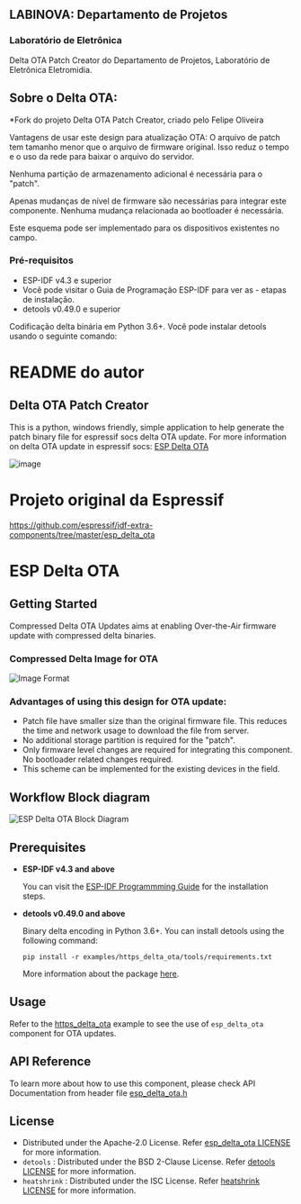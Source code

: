 ## LABINOVA: Departamento de Projetos
### Laboratório de Eletrônica

Delta OTA Patch Creator do Departamento de Projetos, Laboratório de Eletrônica Eletromidia.

## Sobre o Delta OTA:

*Fork do projeto Delta OTA Patch Creator, criado pelo Felipe Oliveira

Vantagens de usar este design para atualização OTA:
O arquivo de patch tem tamanho menor que o arquivo de firmware original. Isso reduz o tempo e o uso da rede para baixar o arquivo do servidor.

Nenhuma partição de armazenamento adicional é necessária para o "patch".

Apenas mudanças de nível de firmware são necessárias para integrar este componente. Nenhuma mudança relacionada ao bootloader é necessária.

Este esquema pode ser implementado para os dispositivos existentes no campo.

### Pré-requisitos
- ESP-IDF v4.3 e superior
- Você pode visitar o Guia de Programação ESP-IDF para ver as - etapas de instalação.
- detools v0.49.0 e superior

Codificação delta binária em Python 3.6+. Você pode instalar detools usando o seguinte comando:

# README do autor
## Delta OTA Patch Creator
This is a python, windows friendly, simple application to help generate the patch binary file for espressif socs delta OTA update.
For more information on delta OTA update in espressif socs: [ESP Delta OTA](https://components.espressif.com/components/espressif/esp_delta_ota)

![image](https://github.com/user-attachments/assets/bcc31b1c-1e2f-46b1-aa32-6b422888f69e)


# Projeto original da Espressif

https://github.com/espressif/idf-extra-components/tree/master/esp_delta_ota

# ESP Delta OTA

## Getting Started
Compressed Delta OTA Updates aims at enabling Over-the-Air firmware update with compressed delta binaries. 

### Compressed Delta Image for OTA
![Image Format](https://raw.githubusercontent.com/espressif/idf-extra-components/master/esp_delta_ota/image_format.png)

### Advantages of using this design for OTA update:
* Patch file have smaller size than the original firmware file. This reduces the time and network usage to download the file from server.
* No additional storage partition is required for the "patch".
* Only firmware level changes are required for integrating this component. No bootloader related changes required.
* This scheme can be implemented for the existing devices in the field.

## Workflow Block diagram
![ESP Delta OTA Block Diagram](https://raw.githubusercontent.com/espressif/idf-extra-components/master/esp_delta_ota/esp_delta_ota_block_diagram.png)

## Prerequisites

* **ESP-IDF v4.3 and above**

  You can visit the [ESP-IDF Programmming Guide](https://docs.espressif.com/projects/esp-idf/en/latest/get-started/index.html#installation-step-by-step) for the installation steps.

* **detools v0.49.0 and above**

  Binary delta encoding in Python 3.6+. You can install detools using the following command: 
  ```
  pip install -r examples/https_delta_ota/tools/requirements.txt
  ```
  More information about the package [here](https://pypi.org/project/detools/).

## Usage

Refer to the [https_delta_ota](https://github.com/espressif/idf-extra-components/blob/master/esp_delta_ota/examples/https_delta_ota/) example to see the use of `esp_delta_ota` component for OTA updates.

## API Reference
To learn more about how to use this component, please check API Documentation from header file [esp_delta_ota.h](https://github.com/espressif/idf-extra-components/blob/master/esp_delta_ota/include/esp_delta_ota.h)

## License

* Distributed under the Apache-2.0 License. Refer [esp_delta_ota LICENSE](https://github.com/espressif/idf-extra-components/blob/master/esp_delta_ota/LICENSE) for more information.
* `detools` : Distributed under the BSD 2-Clause License. Refer [detools LICENSE](https://github.com/eerimoq/detools/blob/master/LICENSE) for more information.
* `heatshrink` : Distributed under the ISC License. Refer [heatshrink LICENSE](https://github.com/eerimoq/detools/blob/master/c/heatshrink/README.rst) for more information.
 